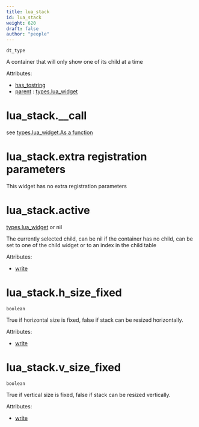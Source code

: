 ```yaml
---
title: lua_stack
id: lua_stack
weight: 620
draft: false
author: "people"
---
```


`dt_type`

A container that will only show one of its child at a time

Attributes:

* [has_tostring](../attributes#has_tostring)
* [parent](../attributes#parent) : [types.lua_widget](../types/lua_widget)

# lua_stack.\_\_call
see [types.lua_widget.As a function](../types/lua_widget#lua_widgetas-a-function)

# lua_stack.extra registration parameters
This widget has no extra registration parameters

# lua_stack.active

[types.lua_widget](../types/lua_widget) or nil

The currently selected child, can be nil if the container has no child, can be set to one of
the child widget or to an index in the child table

Attributes:

* [write](../attributes#write)

# lua_stack.h_size_fixed

`boolean`

True if horizontal size is fixed, false if stack can be resized horizontally.

Attributes:

* [write](../attributes#write)

# lua_stack.v_size_fixed

`boolean`

True if vertical size is fixed, false if stack can be resized vertically.

Attributes:

* [write](../attributes#write)

